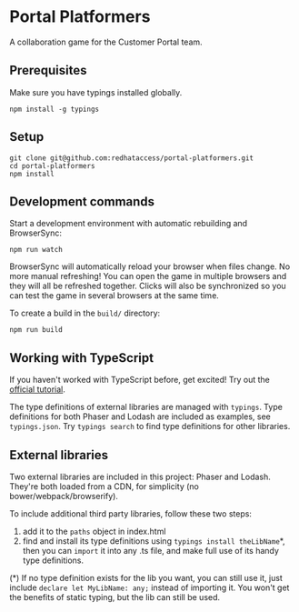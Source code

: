 # Portal Platformers

A collaboration game for the Customer Portal team.

## Prerequisites

Make sure you have typings installed globally.

    npm install -g typings

## Setup

    git clone git@github.com:redhataccess/portal-platformers.git
    cd portal-platformers
    npm install

## Development commands

Start a development environment with automatic rebuilding and BrowserSync:

    npm run watch

BrowserSync will automatically reload your browser when files
change.  No more manual refreshing!  You can open the game in multiple browsers
and they will all be refreshed together.  Clicks will also be synchronized so
you can test the game in several browsers at the same time.

To create a build in the `build/` directory:

    npm run build

## Working with TypeScript

If you haven't worked with TypeScript before, get excited!  Try out the
[official tutorial][tut].

The type definitions of external libraries are managed with `typings`.  Type
definitions for both Phaser and Lodash are included as examples, see
`typings.json`.  Try `typings search` to find type definitions for other
libraries.

## External libraries

Two external libraries are included in this project: Phaser and Lodash.
They're both loaded from a CDN, for simplicity (no bower/webpack/browserify).

To include additional third party libraries, follow these two steps:

 1. add it to the `paths` object in index.html
 2. find and install its type definitions using `typings install
    theLibName`*, then you can `import` it into any .ts file, and make full
    use of its handy type definitions.

(*) If no type definition exists for the lib you want, you can still use it, just
include `declare let MyLibName: any;` instead of importing it.  You won't get
the benefits of static typing, but the lib can still be used.

[tut]: http://www.typescriptlang.org/docs/tutorial.html
